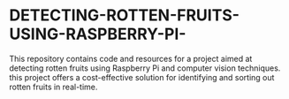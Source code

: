 # DETECTING-ROTTEN-FRUITS-USING-RASPBERRY-PI-
This repository contains code and resources for a project aimed at detecting rotten fruits using Raspberry Pi and computer vision techniques. this project offers a cost-effective solution for identifying and sorting out rotten fruits in real-time.
